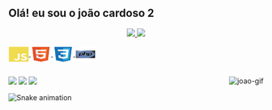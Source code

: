 ## Olá! eu sou o joão cardoso 2

<div align="center">
  <a href="https://github.com/JoaoCardoso2">
  <img height="200em" src="https://github-readme-stats.vercel.app/api?username=JoaoCardoso2&show_icons=true&theme=dracula&include_all_commits=true&count_private=true"/>
  <img height="128em" src="https://github-readme-stats.vercel.app/api/top-langs/?username=JoaoCardoso2&layout=compact&langs_count=7&theme=dracula"/>
</div>

 <div style="display: inline_block"><br>
  <img align="center" alt="joao-Js" height="30" width="40" src="https://raw.githubusercontent.com/devicons/devicon/master/icons/javascript/javascript-plain.svg">
  <img align="center" alt="joao-HTML" height="30" width="40" src="https://raw.githubusercontent.com/devicons/devicon/master/icons/html5/html5-original.svg">
  <img align="center" alt="joao-CSS" height="30" width="40" src="https://raw.githubusercontent.com/devicons/devicon/master/icons/css3/css3-original.svg">
  <img align="center" alt="joao-CSS" height="30" width="40" src="https://raw.githubusercontent.com/devicons/devicon/master/icons/php/php-original.svg">
  </div>
  
  ##
  <img align="right" alt="joao-gif" src="https://c.tenor.com/D5QVYSPmpmAAAAAC/anime-keyboard-typing-keyboard-anime.gif">
  
  <div>
<a herf="https://www.instagram.com/cardoso__joao" tagert="_blank"><img src="https://img.shields.io/badge/Instagram-E4405F?style=for-the-badge&logo=instagram&logoColor=white"
tagert="_blank"></a>
<a herf="https://www.facebook.com/profile.php?id=100008685962448" target="blanc"><img src="https://img.shields.io/badge/Facebook-1877F2?style=for-the-badge&logo=facebook&logoColor=white"
tagert="_blank"></a>
<a herf="https://wa.me/qr/JM4X5KYYGNFTC1" tagert="_blank"><img src="https://img.shields.io/badge/WhatsApp-25D366?style=for-the-badge&logo=whatsapp&logoColor=white"
tagert="_blank"></a>
  <div>
    
 ![Snake animation](https://github.com/JoaoCardoso2/JoaoCardoso2/blob/output/github-contribution-grid-snake.svg)
